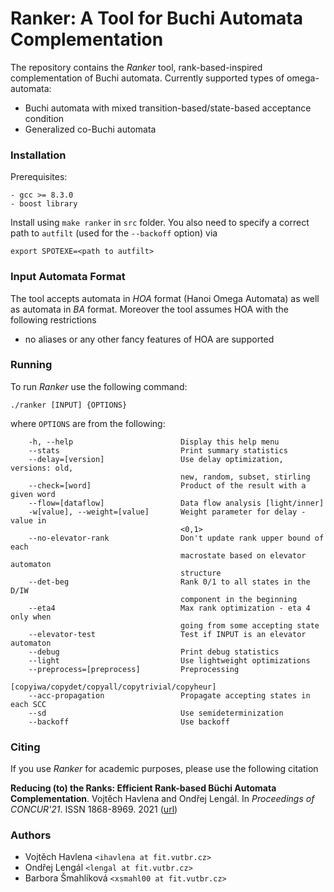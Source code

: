 # Ranker: A Tool for Buchi Automata Complementation

The repository contains the _Ranker_ tool, rank-based-inspired complementation
of Buchi automata. Currently supported types of omega-automata:
- Buchi automata with mixed transition-based/state-based acceptance condition
- Generalized co-Buchi automata

### Installation

Prerequisites:
```
- gcc >= 8.3.0
- boost library
```

Install using `make ranker` in `src` folder. You also need to specify a correct
path to `autfilt` (used for the `--backoff` option) via
```
export SPOTEXE=<path to autfilt>
```

### Input Automata Format

The tool accepts automata in *HOA* format (Hanoi Omega Automata) as well as automata in *BA* format.
Moreover the tool assumes HOA with the following restrictions
- no aliases or any other fancy features of HOA are supported

### Running

To run _Ranker_ use the following command:
```
./ranker [INPUT] {OPTIONS}
```
where `OPTIONS` are from the following:
```
    -h, --help                        Display this help menu
    --stats                           Print summary statistics
    --delay=[version]                 Use delay optimization, versions: old,
                                      new, random, subset, stirling
    --check=[word]                    Product of the result with a given word
    --flow=[dataflow]                 Data flow analysis [light/inner]
    -w[value], --weight=[value]       Weight parameter for delay - value in
                                      <0,1>
    --no-elevator-rank                Don't update rank upper bound of each
                                      macrostate based on elevator automaton
                                      structure
    --det-beg                         Rank 0/1 to all states in the D/IW
                                      component in the beginning
    --eta4                            Max rank optimization - eta 4 only when
                                      going from some accepting state
    --elevator-test                   Test if INPUT is an elevator automaton
    --debug                           Print debug statistics
    --light                           Use lightweight optimizations
    --preprocess=[preprocess]         Preprocessing
                                      [copyiwa/copydet/copyall/copytrivial/copyheur]
    --acc-propagation                 Propagate accepting states in each SCC
    --sd                              Use semideterminization
    --backoff                         Use backoff
```

### Citing

If you use _Ranker_ for academic purposes, please use the following citation

**Reducing (to) the Ranks: Efficient Rank-based Büchi Automata Complementation**. Vojtěch Havlena and Ondřej Lengál. In
*Proceedings of CONCUR'21*. ISSN 1868-8969. 2021
([url](https://drops.dagstuhl.de/opus/volltexte/2021/14379/))

### Authors

- Vojtěch Havlena `<ihavlena at fit.vutbr.cz>`
- Ondřej Lengál `<lengal at fit.vutbr.cz>`
- Barbora Šmahlíková `<xsmahl00 at fit.vutbr.cz>`
